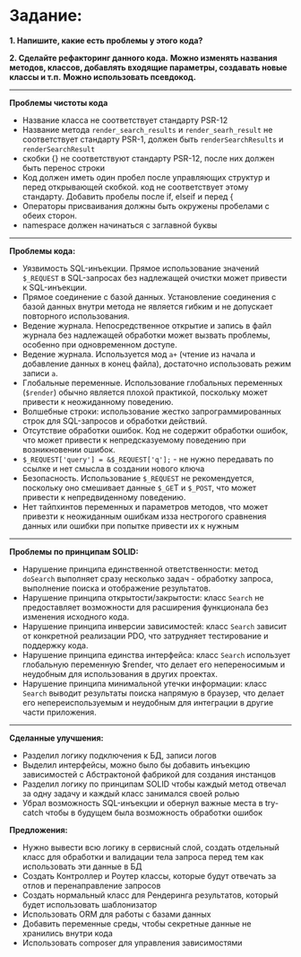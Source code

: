 # Задание:
**1. Напишите, какие есть проблемы у этого кода?**

**2. Сделайте рефакторинг данного кода.**
**Можно изменять названия методов, классов, добавлять входящие параметры, создавать новые классы и т.п.**
**Можно использовать псевдокод.**

-----

**Проблемы чистоты кода**
- Название класса не соответствует стандарту PSR-12
- Название метода `render_search_results` и `render_searh_result` не соответствует стандарту PSR-1, должен быть `renderSearchResults` и `renderSearchResult`
- скобки {} не соответствуют стандарту PSR-12, после них должен быть перенос строки
- Код должен иметь один пробел после управляющих структур и перед открывающей скобкой. код не соответствует этому стандарту. Добавить пробелы после if, elseif и перед {
- Операторы присваивания должны быть окружены пробелами с обеих сторон.
- namespace должен начинаться с заглавной буквы

-----

**Проблемы кода:**
- Уязвимость SQL-инъекции. Прямое использование значений `$_REQUEST` в SQL-запросах без надлежащей очистки может привести к SQL-инъекции.
- Прямое соединение с базой данных. Установление соединения с базой данных внутри метода не является гибким и не допускает повторного использования.
- Ведение журнала. Непосредственное открытие и запись в файл журнала без надлежащей обработки может вызвать проблемы, особенно при одновременном доступе.
- Ведение журнала. Используется мод `а+` (чтение из начала и добавление данных в конец файла), достаточно использовать режим записи `а`.
- Глобальные переменные. Использование глобальных переменных (`$render`) обычно является плохой практикой, поскольку может привести к неожиданному поведению.
- Волшебные строки: использование жестко запрограммированных строк для SQL-запросов и обработки действий.
- Отсутствие обработки ошибок. Код не содержит обработки ошибок, что может привести к непредсказуемому поведению при возникновении ошибок.
- `$_REQUEST['query'] = &$_REQUEST['q'];` - не нужно передавать по ссылке и нет смысла в создании нового ключа
- Безопасность. Использование `$_REQUEST` не рекомендуется, поскольку оно смешивает данные `$_GE`T и `$_POST`, что может привести к непредвиденному поведению.
- Нет тайпхинтов переменных и параметров методов, что может привезти к неожиданным ошибкам изза нестрогого сравнения данных или ошибки при попытке привести их к нужным

-----

**Проблемы по принципам SOLID:**
- Нарушение принципа единственной ответственности: метод `doSearch` выполняет сразу несколько задач - обработку запроса, выполнение поиска и отображение результатов.
- Нарушение принципа открытости/закрытости: класс `Search` не предоставляет возможности для расширения функционала без изменения исходного кода.
- Нарушение принципа инверсии зависимостей: класс `Search` зависит от конкретной реализации PDO, что затрудняет тестирование и поддержку кода.
- Нарушение принципа единства интерфейса: класс `Search` использует глобальную переменную $render, что делает его непереносимым и неудобным для использования в других проектах.
- Нарушение принципа минимальной утечки информации: класс `Search` выводит результаты поиска напрямую в браузер, что делает его непереиспользуемым и неудобным для интеграции в другие части приложения.

-----

**Сделанные улучшения:**
- Разделил логику подключения к БД, записи логов
- Выделил интерфейсы, можно было бы добавить инъекцию зависимостей с Абстрактоной фабрикой для создания инстанцов
- Разделил логику по принципам SOLID чтобы каждый метод отвечал за одну задачу и каждый класс занимался своей ролью
- Убрал возможность SQL-инъекции и обернул важные места в try-catch чтобы в будущем была возможность обработки ошибок

**Предложения:**
- Нужно вывести всю логику в сервисный слой, создать отдельный класс для обработки и валидации тела запроса перед тем как использовать эти данные в БД
- Создать Контроллер и Роутер классы, которые будут отвечать за отлов и перенаправление запросов
- Создать нормальный класс для Рендеринга результатов, который будет использовать шаблонизатор
- Использовать ORM для работы с базами данных
- Добавить переменные среды, чтобы секретные данные не хранились внутри кода
- Использовать composer для управления зависимостями

